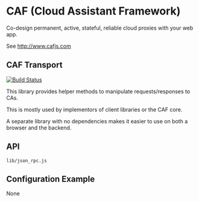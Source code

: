# CAF (Cloud Assistant Framework)

Co-design permanent, active, stateful, reliable cloud proxies with your web app.

See http://www.cafjs.com 

## CAF Transport

[![Build Status](http://ci.cafjs.com/github.com/cafjs/caf_transport/status.svg?branch=master)](http://ci.cafjs.com/github.com/cafjs/caf_transport)

This library provides helper methods to manipulate requests/responses to CAs. 

This is mostly used by implementors of client libraries or the CAF core. 

A separate library with no dependencies makes it easier to use on both a browser and the backend. 

## API

    lib/json_rpc.js
 
## Configuration Example

None
